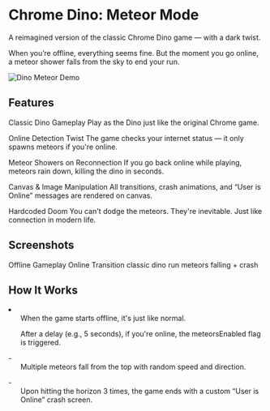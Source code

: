 <h1>Chrome Dino: Meteor Mode</h1>
A reimagined version of the classic Chrome Dino game — with a dark twist.

When you’re offline, everything seems fine.
But the moment you go online, a meteor shower falls from the sky to end your run.

![Dino Meteor Demo](https://cdn.hashnode.com/res/hashnode/image/upload/v1661865487055/sUO3zdyCt.jpg)

<h2>Features</h2>
Classic Dino Gameplay
Play as the Dino just like the original Chrome game.

Online Detection Twist
The game checks your internet status — it only spawns meteors if you're online.

Meteor Showers on Reconnection
If you go back online while playing, meteors rain down, killing the dino in seconds.

Canvas & Image Manipulation
All transitions, crash animations, and “User is Online” messages are rendered on canvas.

Hardcoded Doom
You can't dodge the meteors. They're inevitable. Just like connection in modern life.

<h2>Screenshots</h2>
Offline Gameplay	Online Transition
classic dino run	meteors falling + crash

<h2>How It Works</h2>
<li>
  <ul>When the game starts offline, it's just like normal.</ul>
  <ul>After a delay (e.g., 5 seconds), if you're online, the meteorsEnabled flag is triggered.</ul>
- <ul>Multiple meteors fall from the top with random speed and direction.</ul>
- <ul>Upon hitting the horizon 3 times, the game ends with a custom “User is Online” crash screen.</ul></li>
